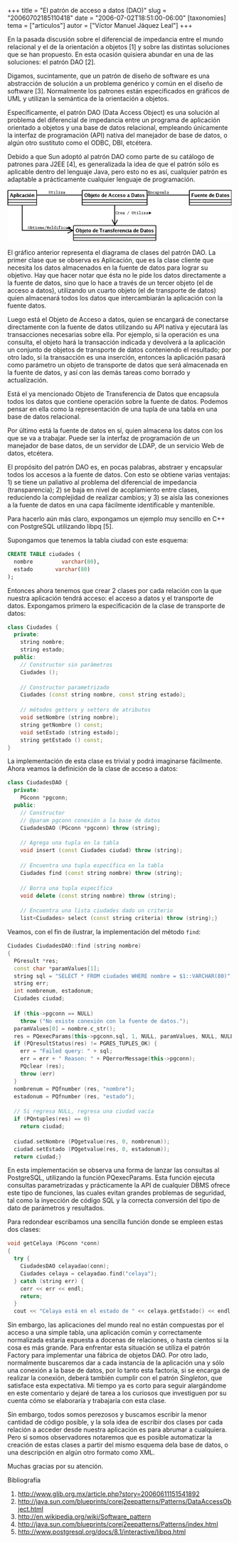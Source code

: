 +++
title = "El patrón de acceso a datos (DAO)"
slug = "20060702185110418"
date = "2006-07-02T18:51:00-06:00"
[taxonomies]
tema = ["articulos"]
autor = ["Víctor Manuel Jáquez Leal"]
+++

En la pasada discusión sobre el diferencial de impedancia entre el mundo
relacional y el de la orientación a objetos [1] y sobre las distintas soluciones
que se han propuesto. En esta ocasión quisiera abundar en una de las soluciones:
el patrón DAO [2].

Digamos, sucintamente, que un patrón de diseño de software es una abstracción de
solución a un problema genérico y común en el diseño de software [3].
Normalmente los patrones están especificados en gráficos de UML y utilizan la
semántica de la orientación a objetos.

Específicamente, el patrón DAO (Data Access Object) es una solución al problema
del diferencial de impedancia entre un programa de aplicación orientado a
objetos y una base de datos relacional, empleando únicamente la interfaz de
programación (API) nativa del manejador de base de datos, o algún otro sustituto
como el ODBC, DBI, etcétera.

<!-- more -->
Debido a que Sun adoptó al patrón DAO como parte de su catálogo de patrones para
J2EE [4], es generalizada la idea de que el patrón sólo es aplicable dentro del
lenguaje Java, pero esto no es así, cualquier patrón es adaptable a
prácticamente cualquier lenguaje de programación.

![Diagrama](20060702185110418_1_original.png)

El gráfico anterior representa el diagrama de clases del patrón DAO. La primer
clase que se observa es Aplicación, que es la clase cliente que necesita los
datos almacenados en la fuente de datos para lograr su objetivo. Hay que hacer
notar que ésta no le pide los datos directamente a la fuente de datos, sino que
lo hace a través de un tercer objeto (el de acceso a datos), utilizando un
cuarto objeto (el de transporte de datos) quien almacenará todos los datos que
intercambiarán la aplicación con la fuente datos.

Luego está el Objeto de Acceso a datos, quien se encargará de conectarse
directamente con la fuente de datos utilizando su API nativa y ejecutará las
transacciones necesarias sobre ella. Por ejemplo, si la operación es una
consulta, el objeto hará la transacción indicada y devolverá a la aplicación un
conjunto de objetos de transporte de datos conteniendo el resultado; por otro
lado, si la transacción es una inserción, entonces la aplicación pasará como
parámetro un objeto de transporte de datos que será almacenada en la fuente de
datos, y así con las demás tareas como borrado y actualización.

Está el ya mencionado Objeto de Transferencia de Datos que encapsula todos los
datos que contiene operación sobre la fuente de datos. Podemos pensar en ella
como la representación de una tupla de una tabla en una base de datos
relacional.

Por último está la fuente de datos en sí, quien almacena los datos con los que
se va a trabajar. Puede ser la interfaz de programación de un manejador de base
datos, de un servidor de LDAP, de un servicio Web de datos, etcétera.

El propósito del patrón DAO es, en pocas palabras, abstraer y encapsular todos
los accesos a la fuente de datos. Con esto se obtiene varias ventajas: 1) se
tiene un paliativo al problema del diferencial de impedancia (transparencia); 2)
se baja en nivel de acoplamiento entre clases, reduciendo la complejidad de
realizar cambios; y 3) se aísla las conexiones a la fuente de datos en una capa
fácilmente identificable y mantenible.

Para hacerlo aún más claro, expongamos un ejemplo muy sencillo en C++ con
PostgreSQL utilizando libpq [5].

Supongamos que tenemos la tabla ciudad con este esquema:

```sql
CREATE TABLE ciudades (
  nombre         varchar(80),
  estado       varchar(80)
);
```

Entonces ahora tenemos que crear 2 clases por cada relación con la que nuestra
aplicación tendrá acceso: el acceso a datos y el transporte de datos. Expongamos
primero la especificación de la clase de transporte de datos:

```c++
class Ciudades {
  private:
    string nombre;
    string estado;
  public:
    // Constructor sin parámetros
    Ciudades ();

    // Constructor parametrizado
    Ciudades (const string nombre, const string estado);

    // métodos getters y setters de atributos
    void setNombre (string nombre);
    string getNombre () const;
    void setEstado (string estado);
    string getEstado () const;
}
```

La implementación de esta clase es trivial y podrá imaginarse fácilmente. Ahora
veamos la definición de la clase de acceso a datos:

```c++
class CiudadesDAO {
  private:
    PGconn *pgconn;
  public:
    // Constructor
    // @param pgconn conexión a la base de datos
    CiudadesDAO (PGconn *pgconn) throw (string);

    // Agrega una tupla en la tabla
    void insert (const Ciudades ciudad) throw (string);

    // Encuentra una tupla específica en la tabla
    Ciudades find (const string nombre) throw (string);

    // Borra una tupla específica
    void delete (const string nombre) throw (string);

    // Encuentra una lista ciudades dado un criterio
    list<Ciudades> select (const string criteria) throw (string);}
```

Veamos, con el fin de ilustrar, la implementación del método `find`:

```c++
Ciudades CiudadesDAO::find (string nombre)
{
  PGresult *res;
  const char *paramValues[1];
  string sql = "SELECT * FROM ciudades WHERE nombre = $1::VARCHAR(80)";
  string err;
  int nombrenum, estadonum;
  Ciudades ciudad;

  if (this->pgconn == NULL)
    throw ("No existe conexión con la fuente de datos.");
  paramValues[0] = nombre.c_str();
  res = PQexecParams(this->pgconn,sql, 1, NULL, paramValues, NULL, NULL, 0);
  if (PQresultStatus(res) != PGRES_TUPLES_OK) {
    err = "Failed query: " + sql;
    err = err + " Reason: " + PQerrorMessage(this->pgconn);
    PQclear (res);
    throw (err)
  }
  nombrenum = PQfnumber (res, "nombre");
  estadonum = PQfnumber (res, "estado");

  // Si regresa NULL, regresa una ciudad vacía
  if (PQntuples(res) == 0)
    return ciudad;

  ciudad.setNombre (PQgetvalue(res, 0, nombrenum));
  ciudad.setEstado (PQgetvalue(res, 0, estadonum));
  return ciudad;}
```

En esta implementación se observa una forma de lanzar las consultas al
PostgreSQL, utilizando la función PQexecParams. Esta función ejecuta consultas
parametrizadas y prácticamente la API de cualquier DBMS ofrece este tipo de
funciones, las cuales evitan grandes problemas de seguridad, tal como la
inyección de código SQL y la correcta conversión del tipo de dato de parámetros
y resultados.

Para redondear escribamos una sencilla función donde se empleen estas dos
clases:

```c++
void getCelaya (PGconn *conn)
{
  try {
    CiudadesDAO celayadao(conn);
    Ciudades celaya = celayadao.find("celaya");
  } catch (string err) {
    cerr << err << endl;
    return;
  }
  cout << "Celaya está en el estado de " << celaya.getEstado() << endl;}
```

Sin embargo, las aplicaciones del mundo real no están compuestas por el acceso a
una simple tabla, una aplicación común y correctamente normalizada estaría
expuesta a docenas de relaciones, o hasta cientos si la cosa es más grande. Para
enfrentar esta situación se utiliza el patrón Factory para implementar una
fábrica de objetos DAO. Por otro lado, normalmente buscaremos dar a cada
instancia de la aplicación una y sólo una conexión a la base de datos, por lo
tanto esta factoría, si se encarga de realizar la conexión, deberá también
cumplir con el patrón *Singleton*, que satisface esta expectativa. Mi tiempo ya
es corto para seguir alargándome en este comentario y dejaré de tarea a los
curiosos que investiguen por su cuenta cómo se elaboraría y trabajaría con esta
clase.

Sin embargo, todos somos perezosos y buscamos escribir la menor cantidad de
código posible, y la sola idea de escribir dos clases por cada relación a
acceder desde nuestra aplicación es para abrumar a cualquiera. Pero si somos
observadores notaremos que es posible automatizar la creación de estas clases a
partir del mismo esquema dela base de datos, o una descripción en algún otro
formato como XML.

Muchas gracias por su atención.

Bibliografía

1. <http://www.glib.org.mx/article.php?story=20060611151541892>
2. <http://java.sun.com/blueprints/corej2eepatterns/Patterns/DataAccessObject.html>
3. <http://en.wikipedia.org/wiki/Software_pattern>
4. <http://java.sun.com/blueprints/corej2eepatterns/Patterns/index.html>
5. <http://www.postgresql.org/docs/8.1/interactive/libpq.html>
